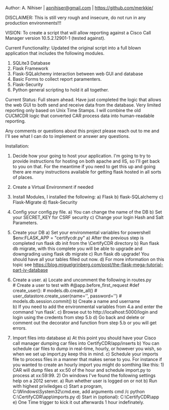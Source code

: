 Author: A. Nihiser | apnihiser@gmail.com | https://github.com/merkkie/

DISCLAIMER: This is still very rough and insecure, do not run in any production environments!!!

VISION: To create a script that will allow reporting against a Cisco Call Manager version 10.5.2.12901-1 (tested against).

Current Functionality: Updated the original script into a full blown application that includes the following modules.
  1) SQLite3 Database
  2) Flask Framework
  3) Flask-SQLalchemy interaction between web GUI and database
  4) Basic Forms to collect report paramenters.
  5) Flask-Security
  6) Python general scripting to hold it all together.
  
Current Status: Full steam ahead. Have just completed the logic that allows the web GUI to both send and receive data from the database.
Very limited reporting only based on Unix Time Stamps. I will combine the old CUCMCDR logic that converted CAR process data into human-readable reporting. 

Any comments or questions about this project please reach out to me and I'll see what I can do to implement or answer any questions.

Installation: 

1) Decide how your going to host your application. I'm going to try to provide instructions for hosting on both apache and IIS, so I'll get back to you on that. For the meantime if you need to get this up and going there are many instructions available for getting flask hosted in all sorts of places.

1) Create a Virtual Environment if needed

2) Install Modules, I installed the following:
    a) Flask
    b) flask-SQLalchemy
    c) Flask-Migrate
    d) flask-Security
3) Config your config.py file.
    a) You can change the name of the DB
    b) Set your SECRET_KEY for CSRF security
    c) Change your login Hash and Salt Parameters.
4) Create your DB
    a) Set your environmental variables for powershell $env:FLASK_APP = "certifycdr.py"
    a) After the previous step is completed run flask db init from the \CertifyCDR directory
    b) Run flask db migrate, with this complete you will be able to upgrade and downgrading using flask db migrate
    c) Run flask db upgrade! You should have all your tables filled out now.
    d) For more information on this topic see https://blog.miguelgrinberg.com/post/the-flask-mega-tutorial-part-iv-database
5)  Create a user.
    a) Locate and uncomment  the following in routes.py   
          # Create a user to test with
          #@app.before_first_request
          #def create_user():
          #    models.db.create_all()
          #    user_datastore.create_user(name='', password='')
          #    models.db.session.commit()
    b) Create a name and username      
    b) If you need to add the environmental variables from 4.a and enter the command 'run flask'.
    c) Browse out to http://localhost:5000/login and login using the credents from step 5.b
    d) Go back and delete or comment out the decorator and function from step 5.b or you will get errors.
 6) Import files into database
    a) At this point you should have your Cisco call manager dumping car files into CertifyCDR/app/inserts
    b) You can schedule car files to dump in real-time, hourly, or however you wish, so when we set up import.py keep this in mind.
    c) Schedule your imports file to process files in a manner that makes sense to you. For instance if you wanted to 
       create an hourly import you might do somthing like this:
        1) CAR will dump files at xx:50 of the hour and schedule import.py to process at xx:59:99.
        2) On windows I've found the following settings help on a 2012 server. 
            a) Run whether user is logged on or not
            b) Run with highest priviledges
            c) Start a program, C:\Windows\System32\cmd.exe, add arguments cmd /c python C:\CertifyCDR\app\imports.py
            d) Start in (optional): C:\CertifyCDR\app
            e) One Time trigger to kick it out afterwards 1 hour indefinately.
    
